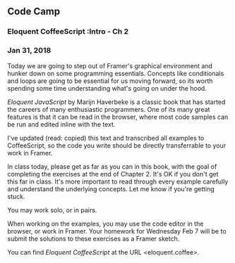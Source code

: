 ## Code Camp
### Eloquent CoffeeScript :Intro - Ch 2
### Jan 31, 2018

Today we are going to step out of Framer's graphical environment and hunker down on some programming essentials. Concepts like conditionals and loops are going to be essential for us moving forward, so its worth spending some time understanding what's going on under the hood.

_Eloquent JavaScript_ by Marijn Haverbeke is a classic book that has started the careers of many enthusiastic programmers. One of its many great features is that it can be read in the browser, where most code samples can be run and edited inline with the text.

I've updated (read: copied) this text and transcribed all examples to CoffeeScript, so the code you write should be directly transferrable to your work in Framer.

In class today, please get as far as you can in this book, with the goal of completing the exercises at the end of Chapter 2. It's OK if you don't get this far in class. It's more important to read through every example carefully and understand the underlying concepts. Let me know if you're getting stuck.

You may work solo, or in pairs.

When working on the examples, you may use the code editor in the browser, or work in Framer. Your homework for Wednesday Feb 7 will be to submit the solutions to these exercises as a Framer sketch.

You can find _Eloquent CoffeeScript_ at the URL <eloquent.coffee>.
